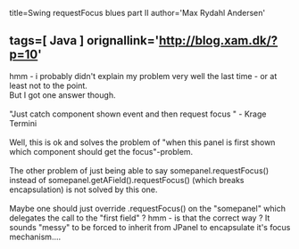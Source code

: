 title=Swing requestFocus blues part II
author='Max Rydahl Andersen'

tags=[ Java ]
orignallink='http://blog.xam.dk/?p=10'
---
<div><p>hmm - i probably didn't explain my problem very well the last time - or at least not to the point. <br>
But I got one answer though.<br><br>
"Just catch component shown event and then request focus " - Krage Termini<br><br>
Well, this is ok and solves the problem of "when this panel is first shown which component should get the focus"-problem.<br><br>
The other problem of just being able to say somepanel.requestFocus() instead of somepanel.getAField().requestFocus() (which breaks encapsulation) is not solved by this one.<br><br>
Maybe one should just override .requestFocus() on the "somepanel" which delegates the call to the "first field" ? hmm - is that the correct way  ? It sounds "messy" to be forced to inherit from JPanel to encapsulate it's focus mechanism....</p></div>
